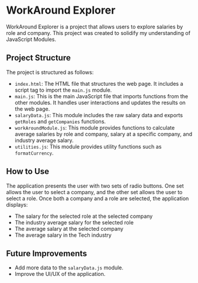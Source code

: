 # WorkAround Explorer

WorkAround Explorer is a project that allows users to explore salaries by role and company. This project was created to solidify my understanding of JavaScript Modules.

## Project Structure

The project is structured as follows:

- `index.html`: The HTML file that structures the web page. It includes a script tag to import the `main.js` module.
- `main.js`: This is the main JavaScript file that imports functions from the other modules. It handles user interactions and updates the results on the web page.
- `salaryData.js`: This module includes the raw salary data and exports `getRoles` and `getCompanies` functions.
- `workAroundModule.js`: This module provides functions to calculate average salaries by role and company, salary at a specific company, and industry average salary.
- `utilities.js`: This module provides utility functions such as `formatCurrency`.

## How to Use

The application presents the user with two sets of radio buttons. One set allows the user to select a company, and the other set allows the user to select a role. Once both a company and a role are selected, the application displays:

- The salary for the selected role at the selected company
- The industry average salary for the selected role
- The average salary at the selected company
- The average salary in the Tech industry

## Future Improvements

- Add more data to the `salaryData.js` module.
- Improve the UI/UX of the application.
